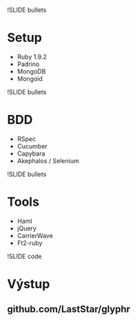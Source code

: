 !SLIDE bullets
# Setup

* Ruby 1.9.2
* Padrino
* MongoDB
* Mongoid

!SLIDE bullets
# BDD

* RSpec
* Cucumber
* Capybara
* Akephalos / Selenium

!SLIDE bullets
# Tools

* Haml
* jQuery
* CarrierWave
* Ft2-ruby

!SLIDE code
# Výstup

## github.com/LastStar/glyphr
